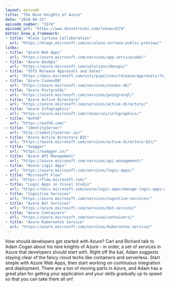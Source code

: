 ```yaml
---
layout: episode
title: "The Nine Knights of Azure"
date: "2018-08-23"
episode_number: "1574"
episode_url: "https://www.dotnetrocks.com/?show=1574"
better_know_a_framework:
- title: "Alexa Cortana Collaboration"
  url: "https://blogs.microsoft.com/ai/alexa-cortana-public-preview/"
links:
- title: "Azure Web Apps"
  url: "https://azure.microsoft.com/services/app-service/web/"
- title: "Azure DevOps"
  url: "https://azure.microsoft.com/solutions/devops/"
- title: "VSTS Release Approvals and Gates"
  url: "https://docs.microsoft.com/vsts/pipelines/release/approvals/?view=vsts"
- title: "Azure CosmosDB"
  url: "https://azure.microsoft.com/services/cosmos-db/"
- title: "Azure PostgreSQL"
  url: "https://azure.microsoft.com/services/postgresql/"
- title: "Azure Active Directory"
  url: "https://azure.microsoft.com/services/active-directory/"
- title: "Azure Infographics"
  url: "https://azure.microsoft.com/resources/infographics/"
- title: "Auth0"
  url: "https://auth0.com/"
- title: "IdentityServer"
  url: "http://identityserver.io/"
- title: "Azure Active Directory B2C"
  url: "https://azure.microsoft.com/services/active-directory-b2c/"
- title: "Swagger"
  url: "https://swagger.io/"
- title: "Azure API Management"
  url: "https://azure.microsoft.com/services/api-management/"
- title: "Azure Logic Apps"
  url: "https://azure.microsoft.com/services/logic-apps/"
- title: "Microsoft Flow"
  url: "https://flow.microsoft.com/"
- title: "Logic Apps in Visual Studio"
  url: "https://docs.microsoft.com/azure/logic-apps/manage-logic-apps-with-visual-studio"
- title: "Cognitive Services"
  url: "https://azure.microsoft.com/services/cognitive-services/"
- title: "Azure Bot Services"
  url: "https://azure.microsoft.com/services/bot-service/"
- title: "Azure Containers"
  url: "https://azure.microsoft.com/overview/containers/"
- title: "Azure Kubernetes Service"
  url: "https://azure.microsoft.com/services/kubernetes-service/"
---
```


How should developers get started with Azure? Carl and Richard talk to Adam Cogan about his nine knights of Azure - in order, a set of services in Azure that developers should start with. Right off the bat, Adam suggests staying clear of the fancy cloud techs like containers and serverless. Start simple with Azure Web Apps, then start working on continuous integration and deployment. There are a ton of moving parts in Azure, and Adam has a great plan for getting your application and your skills gradually up to speed so that you can take them all on!
